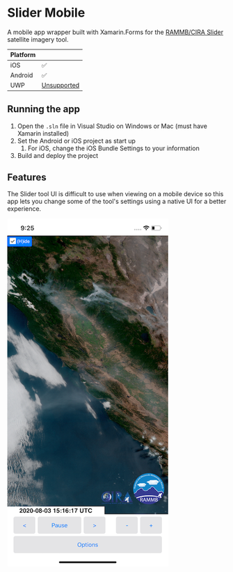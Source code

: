 # Slider Mobile

A mobile app wrapper built with Xamarin.Forms for the [RAMMB/CIRA Slider](https://rammb-slider.cira.colostate.edu/) satellite imagery tool.


Platform |  |
---|-----|
iOS     | ✅
Android | ✅
UWP     | [Unsupported](https://github.com/jimmgarrido/slider-mobile/issues/1)


## Running the app
1. Open the `.sln` file in Visual Studio on Windows or Mac (must have Xamarin installed)
2. Set the Android or iOS project as start up
   1. For iOS, change the iOS Bundle Settings to your information 
3. Build and deploy the project


## Features
The Slider tool UI is difficult to use when viewing on a mobile device so this app lets you change some of the tool's settings using a native UI for a better experience.

![Screenshot of the app running on iOS](screenshots/slider-mobile-ios.png)
